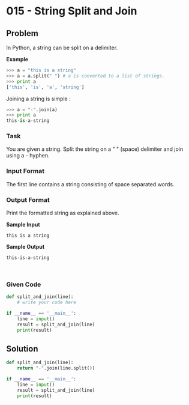 # 015 - String Split and Join
## Problem

In Python, a string can be split on a delimiter.

**Example**

```python
>>> a = "this is a string"
>>> a = a.split(" ") # a is converted to a list of strings.
>>> print a
['this', 'is', 'a', 'string']
```

Joining a string is simple :

```python
>>> a = "-".join(a)
>>> print a
this-is-a-string
```


### Task

You are given a string. Split the string on a " " (space) delimiter and join using a - hyphen.

### Input Format

The first line contains a string consisting of space separated words.

### Output Format

Print the formatted string as explained above.


**Sample Input**

```
this is a string
```

**Sample Output**

```
this-is-a-string
```


<br>


### Given Code

```python
def split_and_join(line):
    # write your code here

if __name__ == '__main__':
    line = input()
    result = split_and_join(line)
    print(result)
```


## Solution

```python
def split_and_join(line):
    return "-".join(line.split())

if __name__ == '__main__':
    line = input()
    result = split_and_join(line)
    print(result)
```
